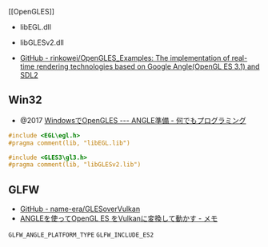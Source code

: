 [[OpenGLES]]

- libEGL.dll
- libGLESv2.dll

- [GitHub - rinkowei/OpenGLES_Examples: The implementation of real-time rendering technologies based on Google Angle(OpenGL ES 3.1) and SDL2](https://github.com/rinkowei/OpenGLES_Examples)

## Win32
- @2017 [WindowsでOpenGLES --- ANGLE準備 - 何でもプログラミング](https://any-programming.hatenablog.com/entry/2017/04/20/005616)
```c++
#include <EGL\egl.h>
#pragma comment(lib, "libEGL.lib")

#include <GLES3\gl3.h>
#pragma comment(lib, "libGLESv2.lib")
```

## GLFW
- [GitHub - name-era/GLESoverVulkan](https://github.com/name-era/GLESoverVulkan)
- [ANGLEを使ってOpenGL ES をVulkanに変換して動かす - メモ](https://name-era.hatenablog.com/entry/angle)

`GLFW_ANGLE_PLATFORM_TYPE`
`GLFW_INCLUDE_ES2`
